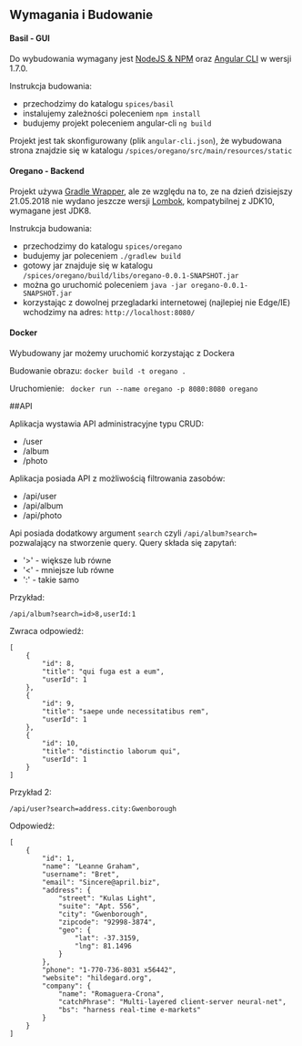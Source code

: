 ## Wymagania i Budowanie

#### Basil - GUI

Do wybudowania wymagany jest [NodeJS & NPM](https://nodejs.org/en/download/) oraz [Angular CLI](https://github.com/angular/angular-cli) w wersji 1.7.0.

Instrukcja budowania:

- przechodzimy do katalogu ```spices/basil```
- instalujemy zależności poleceniem ```npm install```
- budujemy projekt poleceniem angular-cli ```ng build```

Projekt jest tak skonfigurowany (plik ```angular-cli.json```), że wybudowana strona znajdzie się w katalogu ```/spices/oregano/src/main/resources/static```

#### Oregano - Backend

Projekt używa [Gradle Wrapper](https://docs.gradle.org/current/userguide/gradle_wrapper.html), ale ze względu na to, ze na dzień dzisiejszy 21.05.2018 nie wydano jeszcze wersji [Lombok](https://projectlombok.org/), kompatybilnej z JDK10, wymagane jest JDK8.

Instrukcja budowania:

- przechodzimy do katalogu ```spices/oregano```
- budujemy jar poleceniem ```./gradlew build```
- gotowy jar znajduje się w katalogu ```/spices/oregano/build/libs/oregano-0.0.1-SNAPSHOT.jar```
- można go uruchomić poleceniem ```java -jar oregano-0.0.1-SNAPSHOT.jar ```
- korzystając z dowolnej przegladarki internetowej (najlepiej nie Edge/IE) wchodzimy na adres: ```http://localhost:8080/```

#### Docker

Wybudowany jar możemy uruchomić korzystając z Dockera

Budowanie obrazu: ```docker build -t oregano .```

Uruchomienie: ``` docker run --name oregano -p 8080:8080 oregano```

##API

Aplikacja wystawia API administracyjne typu CRUD:

- /user
- /album
- /photo

Aplikacja posiada API z możliwością filtrowania zasobów:

- /api/user
- /api/album
- /api/photo

Api posiada dodatkowy argument ```search``` czyli ```/api/album?search=``` pozwalający na stworzenie query.
Query składa się zapytań:
- '>' - większe lub równe
- '<' - mniejsze lub równe
- ':' - takie samo

Przykład:

```/api/album?search=id>8,userId:1```

Zwraca odpowiedź:

```
[
    {
        "id": 8,
        "title": "qui fuga est a eum",
        "userId": 1
    },
    {
        "id": 9,
        "title": "saepe unde necessitatibus rem",
        "userId": 1
    },
    {
        "id": 10,
        "title": "distinctio laborum qui",
        "userId": 1
    }
]
```

Przykład 2:

```/api/user?search=address.city:Gwenborough```

Odpowiedź:

```
[
    {
        "id": 1,
        "name": "Leanne Graham",
        "username": "Bret",
        "email": "Sincere@april.biz",
        "address": {
            "street": "Kulas Light",
            "suite": "Apt. 556",
            "city": "Gwenborough",
            "zipcode": "92998-3874",
            "geo": {
                "lat": -37.3159,
                "lng": 81.1496
            }
        },
        "phone": "1-770-736-8031 x56442",
        "website": "hildegard.org",
        "company": {
            "name": "Romaguera-Crona",
            "catchPhrase": "Multi-layered client-server neural-net",
            "bs": "harness real-time e-markets"
        }
    }
]
```